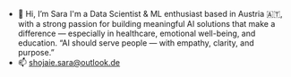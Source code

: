 - 👋 Hi, I’m Sara
I'm a Data Scientist & ML enthusiast based in Austria 🇦🇹, with a strong passion for building meaningful AI solutions that make a difference — especially in healthcare, emotional well-being, and education.
“AI should serve people — with empathy, clarity, and purpose.”
- 📫 shojaie.sara@outlook.de

<!---
Sara-Shojaei/Sara-Shojaei is a ✨ special ✨ repository because its `README.md` (this file) appears on your GitHub profile.
You can click the Preview link to take a look at your changes.
--->
